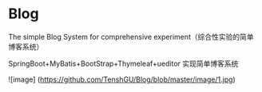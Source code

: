 # Blog
The simple Blog System for comprehensive experiment（综合性实验的简单博客系统）

SpringBoot+MyBatis+BootStrap+Thymeleaf+ueditor 实现简单博客系统


 ![image] (https://github.com/TenshGU/Blog/blob/master/image/1.jpg)
